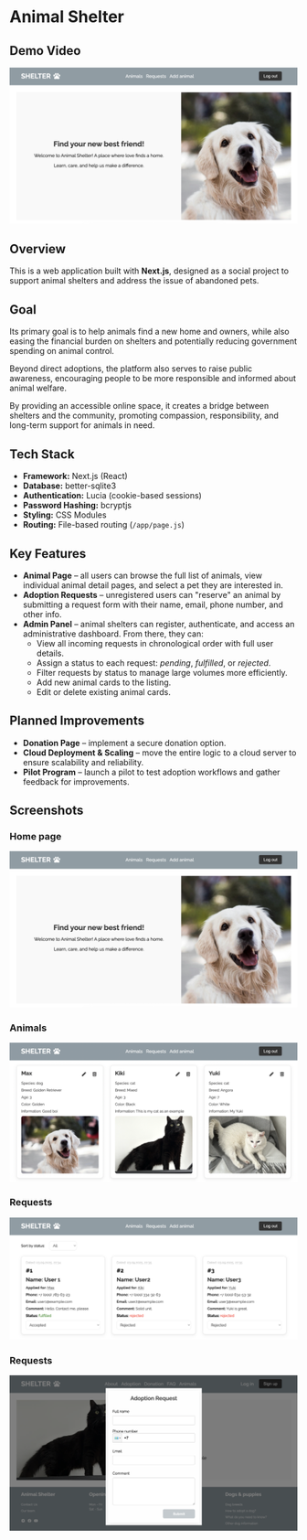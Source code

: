 # Animal Shelter

## Demo Video
[![Watch the video](public/HomePage.png)](https://youtu.be/ScRUUgNKcsg)

## Overview

This is a web application built with **Next.js**, designed as a social project to support animal shelters and address the issue of abandoned pets.

## Goal

Its primary goal is to help animals find a new home and owners, while also easing the financial burden on shelters and potentially reducing government spending on animal control.

Beyond direct adoptions, the platform also serves to raise public awareness, encouraging people to be more responsible and informed about animal welfare.

By providing an accessible online space, it creates a bridge between shelters and the community, promoting compassion, responsibility, and long-term support for animals in need.

## Tech Stack

- **Framework:** Next.js (React)
- **Database:** better-sqlite3
- **Authentication:** Lucia (cookie-based sessions)
- **Password Hashing:** bcryptjs
- **Styling:** CSS Modules
- **Routing:** File-based routing (`/app/page.js`)

## Key Features

- **Animal Page** – all users can browse the full list of animals, view individual animal detail pages, and select a pet they are interested in.
- **Adoption Requests** – unregistered users can "reserve" an animal by submitting a request form with their name, email, phone number, and other info.
- **Admin Panel** – animal shelters can register, authenticate, and access an administrative dashboard. From there, they can:
    * View all incoming requests in chronological order with full user details.
    * Assign a status to each request: _pending_, _fulfilled_, or _rejected_.
    * Filter requests by status to manage large volumes more efficiently.
    * Add new animal cards to the listing.
    * Edit or delete existing animal cards.

## Planned Improvements

- **Donation Page** – implement a secure donation option.
- **Cloud Deployment & Scaling** – move the entire logic to a cloud server to ensure scalability and reliability.
- **Pilot Program** – launch a pilot to test adoption workflows and gather feedback for improvements.

## Screenshots
### Home page
![Home Page](public/HomePage.png)

### Animals
![Animals](public/AnimalList.png)

### Requests
![Requests](public/Requests.png)

### Requests
![RequestForm](public/RequestForm.png)